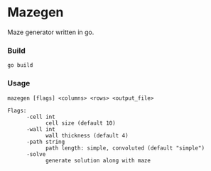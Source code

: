 Mazegen
=======

Maze generator written in go.

### Build

```
go build
```

### Usage
```
mazegen [flags] <columns> <rows> <output_file>

Flags:
      -cell int
        	cell size (default 10)
      -wall int
        	wall thickness (default 4)
      -path string
        	path length: simple, convoluted (default "simple")
      -solve
        	generate solution along with maze
```